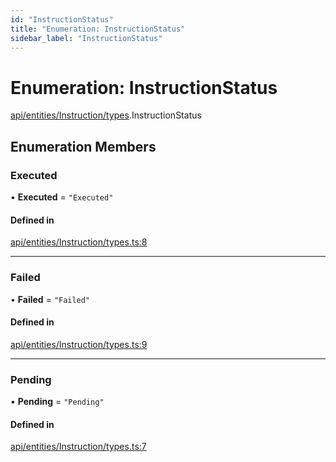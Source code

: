 ```yaml
---
id: "InstructionStatus"
title: "Enumeration: InstructionStatus"
sidebar_label: "InstructionStatus"
---
```


# Enumeration: InstructionStatus

[api/entities/Instruction/types](../../../../../../modules/API/Entities/Instruction/Types/Types.md).InstructionStatus

## Enumeration Members

### Executed

• **Executed** = ``"Executed"``

#### Defined in

[api/entities/Instruction/types.ts:8](https://github.com/PolymeshAssociation/polymesh-sdk/blob/15be87e8/src/api/entities/Instruction/types.ts#L8)

___

### Failed

• **Failed** = ``"Failed"``

#### Defined in

[api/entities/Instruction/types.ts:9](https://github.com/PolymeshAssociation/polymesh-sdk/blob/15be87e8/src/api/entities/Instruction/types.ts#L9)

___

### Pending

• **Pending** = ``"Pending"``

#### Defined in

[api/entities/Instruction/types.ts:7](https://github.com/PolymeshAssociation/polymesh-sdk/blob/15be87e8/src/api/entities/Instruction/types.ts#L7)
